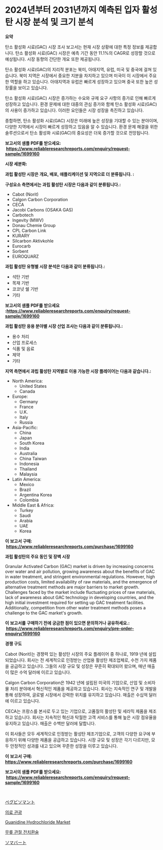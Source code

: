 <p><h1>2024년부터 2031년까지 예측된 입자 활성탄 시장 분석 및 크기 분석</h1></p><p><strong>요약</strong></p>
<p><p>탄소 활성화 시료(GAC) 시장 조사 보고서는 현재 시장 상황에 대한 특정 정보를 제공합니다. 탄소 활성화 시료(GAC) 시장은 예측 기간 동안 11.1%의 CAGR로 성장할 것으로 예상됩니다. 시장 동향의 간단한 개요 또한 제공됩니다.</p><p>탄소 활성화 시료(GAC)의 지리적 분포는 북미, 아태지역, 유럽, 미국 및 중국에 걸쳐 있습니다. 북미 지역은 시장에서 중요한 지분을 차지하고 있으며 미국이 이 시장에서 주요한 역할을 하고 있습니다. 아태지역과 유럽은 빠르게 성장하고 있으며 중국 또한 높은 성장률을 보이고 있습니다.</p><p>탄소 활성화 시료(GAC) 시장은 증가하는 수요와 규제 요구 사항의 증가로 인해 빠르게 성장하고 있습니다. 환경 문제에 대한 대중의 관심 증가와 함께 탄소 활성화 시료(GAC)의 사용이 증가하고 있습니다. 이러한 요인들은 시장 성장을 촉진하고 있습니다.</p><p>종합하면, 탄소 활성화 시료(GAC) 시장은 미래에 높은 성장을 기대할 수 있는 분야이며, 다양한 지역에서 시장이 빠르게 성장하고 있음을 알 수 있습니다. 환경 문제 해결을 위한 솔루션으로서 탄소 활성화 시료(GAC)의 중요성은 더욱 증가할 것으로 전망됩니다.</p></p>
<p><strong>보고서의 샘플 PDF를 받으세요: &nbsp;<a href="https://www.reliableresearchreports.com/enquiry/request-sample/1699160">https://www.reliableresearchreports.com/enquiry/request-sample/1699160</a></strong></p>
<p><strong>시장 세분화:</strong></p>
<p><strong> 과립 활성탄 시장은 개요, 배포, 애플리케이션 및 지역으로 더 분류됩니다. :</strong></p>
<p><strong>구성요소 측면에서는 과립 활성탄 시장은 다음과 같이 분류됩니다.:</strong></p>
<p><ul><li>Cabot (Norit)</li><li>Calgon Carbon Corporation</li><li>CECA</li><li>Jacobi Carbons (OSAKA GAS)</li><li>Carbotech</li><li>Ingevity (MWV)</li><li>Donau Chemie Group</li><li>CPL Carbon Link</li><li>KURARY</li><li>Silcarbon Aktivkohle</li><li>Eurocarb</li><li>Sorbent</li><li>EUROQUARZ</li></ul></p>
<p><strong> 과립 활성탄 유형별 시장 분석은 다음과 같이 분류됩니다.:</strong></p>
<p><ul><li>석탄 기반</li><li>목재 기반</li><li>코코넛 쉘 기반</li><li>기타</li></ul></p>
<p><strong>보고서의 샘플 PDF를 받으세요 :<a href="https://www.reliableresearchreports.com/enquiry/request-sample/1699160">https://www.reliableresearchreports.com/enquiry/request-sample/1699160</a></strong></p>
<p><strong> 과립 활성탄 응용 분야별 시장 산업 조사는 다음과 같이 분류됩니다.:</strong></p>
<p><ul><li>용수 처리</li><li>산업 프로세스</li><li>식품 및 음료</li><li>제약</li><li>기타</li></ul></p>
<p><strong>지역 측면에서 과립 활성탄 지역별로 이용 가능한 시장 플레이어는 다음과 같습니다.:</strong></p>
<p><ul>
    <li>
        North America:
        <ul>
            <li>United States</li>
            <li>Canada</li>
        </ul>
    </li>
    <li>
        Europe:
        <ul>
            <li>Germany</li>
            <li>France</li>
            <li>U.K.</li>
            <li>Italy</li>
            <li>Russia</li>
        </ul>
    </li>
    <li>
        Asia-Pacific:
        <ul>
            <li>China</li>
            <li>Japan</li>
            <li>South Korea</li>
            <li>India</li>
            <li>Australia</li>
            <li>China Taiwan</li>
            <li>Indonesia</li>
            <li>Thailand</li>
            <li>Malaysia</li>
        </ul>
    </li>
    <li>
        Latin America:
        <ul>
            <li>Mexico</li>
            <li>Brazil</li>
            <li>Argentina Korea</li>
            <li>Colombia</li>
        </ul>
    </li>
    <li>
        Middle East & Africa:
        <ul>
            <li>Turkey</li>
            <li>Saudi</li>
            <li>Arabia</li>
            <li>UAE</li>
            <li>Korea</li>
        </ul>
    </li>
    </ul></p>
<p><strong>이 보고서 구매: &nbsp;<a href="https://www.reliableresearchreports.com/purchase/1699160">https://www.reliableresearchreports.com/purchase/1699160</a></strong></p>
<p><strong>과립 활성탄의 주요 동인 및 장벽 시장</strong></p>
<p><p>Granular Activated Carbon (GAC) market is driven by increasing concerns over water and air pollution, growing awareness about the benefits of GAC in water treatment, and stringent environmental regulations. However, high production costs, limited availability of raw materials, and the emergence of alternative treatment methods are major barriers to market growth. Challenges faced by the market include fluctuating prices of raw materials, lack of awareness about GAC technology in developing countries, and the high initial investment required for setting up GAC treatment facilities. Additionally, competition from other water treatment methods poses a challenge to the GAC market's growth.</p></p>
<p><strong>이 보고서를 구매하기 전에 궁금한 점이 있으면 문의하거나 공유하세요.: &nbsp;<a href="https://www.reliableresearchreports.com/enquiry/pre-order-enquiry/1699160">https://www.reliableresearchreports.com/enquiry/pre-order-enquiry/1699160</a></strong></p>
<p><strong>경쟁 구도</strong></p>
<p><p>Cabot (Norit)는 경쟁력 있는 활성탄 시장의 주요 플레이어 중 하나로, 1919 년에 설립되었습니다. 회사는 전 세계적으로 인정받는 산업용 활성탄 제조업체로, 수천 가지 제품을 공급하고 있습니다. 그들의 시장 규모 및 성장은 꾸준히 확대되어 왔으며, 매년 매출이 많은 수억 달러에 이르고 있습니다.</p><p>Calgon Carbon Corporation은 1942 년에 설립된 미국의 기업으로, 산업 및 소비자 물 처리 분야에서 혁신적인 제품을 제공하고 있습니다. 회사는 지속적인 연구 및 개발을 통해 성장하여, 글로벌 시장에서 강력한 위치를 유지하고 있습니다. 매출은 수십억 달러에 이르고 있습니다.</p><p>CECA는 프랑스를 본사로 두고 있는 기업으로, 고품질의 활성탄 및 세라믹 제품을 제조하고 있습니다. 회사는 지속적인 혁신과 탁월한 고객 서비스를 통해 높은 시장 점유율을 유지하고 있습니다. 매출은 수백만 달러에 달합니다.</p><p>이 회사들은 모두 세계적으로 인정받는 활성탄 제조기업으로, 고객의 다양한 요구에 부응하기 위해 다양한 제품을 공급하고 있습니다. 시장 규모 및 성장은 각기 다르지만, 모두 안정적인 성과를 내고 있으며 꾸준한 성장을 이루고 있습니다.</p></p>
<p><strong>이 보고서 구매: &nbsp; <a href="https://www.reliableresearchreports.com/purchase/1699160">https://www.reliableresearchreports.com/purchase/1699160</a></strong></p>
<p><strong>보고서의 샘플 PDF를 받으세요: &nbsp;<a href="https://www.reliableresearchreports.com/enquiry/request-sample/1699160">https://www.reliableresearchreports.com/enquiry/request-sample/1699160</a></strong><strong></strong></p>
<p>&nbsp;</p>
<p><p><a href="https://github.com/xnljig2898992/Market-Research-Report-List-1/blob/main/1861349193396.md">ペグビソマント</a></p><p><a href="https://github.com/trmesnao7959541/Market-Research-Report-List-1/blob/main/5647500193180.md">의료 관광</a></p><p><a href="https://github.com/jhcraigie/Market-Research-Report-List-2/blob/main/guanidine-hydrochloride-market.md">Guanidine Hydrochloride Market</a></p><p><a href="https://github.com/vsn7qpua81q/Market-Research-Report-List-1/blob/main/7453108193181.md">무릎 관절 전치환술</a></p><p><a href="https://github.com/adcxff01450218/Market-Research-Report-List-1/blob/main/5853741193397.md">ソマバート</a></p></p>